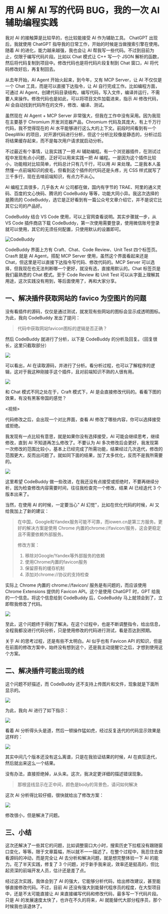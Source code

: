 # 用 AI 解 AI 写的代码 BUG，我的一次 AI 辅助编程实践

我对 AI 的接触算是比较早的，也比较能接受 AI 作为辅助工具。 ChatGPT 出现后，我就使用 ChatGPT 指导我的日常工作，开始的时候是当做搜索引擎在使用。随着 AI 的进化，能力越来越强，我也会让 AI 帮我写一些代码。不过到目前为止，仅限于编写代码片段。比如以 Chat 模式让 C++ 写一个 JSON 解析的函数，然后将代码复制到项目中。修改代码也是将代码片段复制到 Chat 窗口，AI 将代码修改好后，再复制回去。

从去年开始，AI Agent 开始火起来，到今年，又有 MCP Server，让 AI 不仅仅是一个 Chat 工具，而是可以直接下达指令，让 AI 自行完成工作。比如编程方面，可通过 AI Agent，创建代码目录结构，编写代码，写入文件，编译并运行，不需要人来操作。修改代码也是如此，可以将项目文件加载进来，指示 AI 修改代码，AI 会自动找到代码所在的文件，修改、编译、测试。

虽然现在 AI Agent + MCP Server 非常强大，但我在工作中没有采用。因为我现在主要基于 Chromium 开发浏览器产品，Chromium 代码及其庞大，有上千万行代码，我不觉得现在的 AI 水平能够进行这么大的上下文。前段时间看到有一个 DeepWiki 的项目，对开源代码进行分析，但这个分析比较像是静态的，分析过后将结果缓存起来，而不是每次用户请求就启动分析。

不过最近有个事情，让我实践了一把 AI 辅助编程。有一个浏览器插件，在测试过程中发现有点小问题，正好可以用来实践一把 AI 编程。一是因为这个插件比较小，功能相对比较简单，代码总计只有几千行，可以用 AI 来处理。二是我本人虽然懂一点前端知识的皮毛，但看到这个插件的代码还是头疼，光 CSS 样式就写了三千多行，现在去啃前端知识，有点力不从心。

AI 编程工具很多，几乎各大 AI 公司都在做，国内有字节的 TRAE、阿里的通义灵码、百度的文心快码、腾讯的 CodeBuddy 等等，功能大同小异。我这次选择的是腾讯的 CodeBuddy，选它是正好看到有一篇公众号文章介绍它，并不是说它比其它公司的产品好。

CodeBuddy 结合 VS Code 使用，可以上官网查看说明。其实步骤就一步，从 VS Code 插件商店下载 CodeBuddy，第一次使用需要登录，使用微信账号登录就可以使用，其它的无须任何配置，只使用默认的设置即可。

![CodeBuddy](https://raw.githubusercontent.com/mogoweb/mywritings/master/book_wechat/2025/202505/images/using_ai_debug_01.png)

CodeBuddy 界面上方有 Craft、Chat、Code Review、Unit Test 四个标签页。Crasft 就是 AI Agent，搭配 MCP Server 使用，虽然这个界面看起来还是 Chat，但这里是可以直接下达指令写代码、修改代码的。MCP Server 可以选择，但我现在也无法判断哪一个更好，就没有选，直接用默认的。Chat 标签页是我们最熟悉的 Chat 模式。至于 Code Review 和 Unit Test 可以从字面上理解其用途，这次实践没有用到，等后面使用了，再和大家分享。

## 一、解决插件获取网站的 favico 为空图片的问题

没有看插件的源码，仅仅是通过测试，就发现有些网站的图标会显示成透明图标。为此，我向 CodeBuddy 发出了提问：

> 代码中获取网站favicon图标的逻辑是否正确？

然后 CodeBuddy 就进行了分析，以下是 CodeBuddy 的分析及回复。（回复很长，这里只截取部分）

![](https://raw.githubusercontent.com/mogoweb/mywritings/master/book_wechat/2025/202505/images/using_ai_debug_02.png)

可以看出，AI 在读取源码，并进行了分析。看分析过程，也可以了解程序的逻辑，这对于我这种刚接手这个插件，且对前端知识不熟的人很有用。

![](https://raw.githubusercontent.com/mogoweb/mywritings/master/book_wechat/2025/202505/images/using_ai_debug_03.png)

和 Chat 模式不同之处在于，Craft 模式下，AI 是会直接修改代码的。看看下图的效果，有没有黑客帝国的感觉？

<视频>

代码修改之后，会出现一个对比界面，查看 AI 修改了哪些内容，你可以选择接受或拒绝。

我发现有一点比较有意思，就是如果你没有选择接受，AI 可能会继续思考，继续修改，直到 AI 不知道再怎么修改了。不要认为 AI 多次修改后会更好，我发现第一次修改的范围比较小，基本上已经完成了所需功能，结果经过几次迭代，修改的范围更大，反而出问题了。就如同下面的结果，加了太多优化，反而不是我所需要的。

![](https://raw.githubusercontent.com/mogoweb/mywritings/master/book_wechat/2025/202505/images/using_ai_debug_04.png)

这里希望 CodeBuddy 做一些改进，在我还没有点接受或拒绝时，不要再继续分析，因为检查修改内容需要时间，往往我检查完一个修改，结果 AI 已经迭代 3 个版本出来了。

当然，在使用 AI 的时候，一定要当心" AI 幻觉"，比如在优化代码的时候，AI 又给我加上了新的建议：

> 在中国，Google和Yandex服务可能不可靠，而iowen.cn是第三方服务。更好的解决方案是使用 Chrome 内置的chrome://favicon/服务，这会更稳定且不需要依赖外部服务。
>
> 修改方案：
>
> 1. 移除对Google/Yandex等外部服务的依赖
> 2. 使用Chrome内置的favicon服务
> 3. 保留原有的缓存机制
> 4. 添加对chrome://协议的支持检查

实际上 Chrome 内置的 chrome://favicon/ 服务是有问题的，而应该使用 Chrome Extensions 提供的 Favicon API。这个是使用 ChatGPT 时，GPT 给我的一个信息。将这个信息给到 CodeBuddy 后，CodeBuddy 马上就领会到了，立即帮我修改了代码。

![](https://raw.githubusercontent.com/mogoweb/mywritings/master/book_wechat/2025/202505/images/using_ai_debug_05.png)

至此，这个问题终于得到了解决。在这个过程中，也是不断调整指令，给出信息，全程我都没进行代码分析，只是使用修改的代码进行测试，看是否达到预期。

关于 AI 的思考过程，还是有些不太明白。AI 似乎也有 Favicon API 的知识，但是在前面的修改方案中，始终没有想到这个，还是我主动提醒它之后，才想到使用这个方案。

## 二、解决插件可能出现的线

这个问题不好描述，而 CodeBuddy 还不支持上传图片和文件，现象就是下面所显示的。

![](https://raw.githubusercontent.com/mogoweb/mywritings/master/book_wechat/2025/202505/images/using_ai_debug_06.png)

为此，我向 AI 进行了如下指示：

![](https://raw.githubusercontent.com/mogoweb/mywritings/master/book_wechat/2025/202505/images/using_ai_debug_07.png)

看着 AI 分析得头头是道，然后一顿操作猛如虎，经过反复迭代的代码显示效果是这样的：

![](https://raw.githubusercontent.com/mogoweb/mywritings/master/book_wechat/2025/202505/images/using_ai_debug_08.png)

其实中间几个版本还没有这么离谱，只是在我验证结果的时候，AI 在疯狂迭代，然后就出来这么一个结果。

没有办法，直接拒绝掉，从头来。这次，我决定更详细的描述错误现象。

> 那根竖线显示在正中间，颜色是body的背景色，请问如何解决

这次 AI 分析得比较仔细，很快就给出了修改方案：

![](https://raw.githubusercontent.com/mogoweb/mywritings/master/book_wechat/2025/202505/images/using_ai_debug_09.png)

修改很小，但是解决了问题。

## 三、小结

这次还解决了一些其它的问题，比如调整窗口大小时，搜索历史下拉框没有跟随窗口变化，等等。限于文章篇幅，所以就不一一描述了。在整个过程中，我忍住去查看源码的冲动，而是完全让 AI 去分析和解决问题，就是想完整体验一下 AI 的能力。花了半天实践，修复了 3 个问题，对于新手我来说，效率还是挺高的，但比起资深的前端开发人员，估计还是差了点。

经过这次实践，我体会到了 AI 的强大，它能够分析代码，给出修改建议，甚至能够直接修改代码。不过，目前 AI 还没有强大到能替代程序员的程度，在大型项目中，还是不太可能直接让 AI 来直接编写代码和修改代码，最多写一下代码片段。只是 AI 的发展速度太快了，也许在不久的将来，AI 就能替代大部分程序员，那个时候我也该退休了。